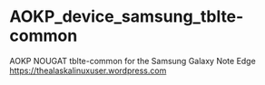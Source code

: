 # AOKP_device_samsung_tblte-common
AOKP NOUGAT tblte-common for the Samsung Galaxy Note Edge https://thealaskalinuxuser.wordpress.com
